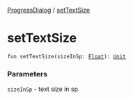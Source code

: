 [ProgressDialog](index.md) / [setTextSize](./set-text-size.md)

# setTextSize

`fun setTextSize(sizeInSp: `[`Float`](https://kotlinlang.org/api/latest/jvm/stdlib/kotlin/-float/index.html)`): `[`Unit`](https://kotlinlang.org/api/latest/jvm/stdlib/kotlin/-unit/index.html)

### Parameters

`sizeInSp` - text size in sp